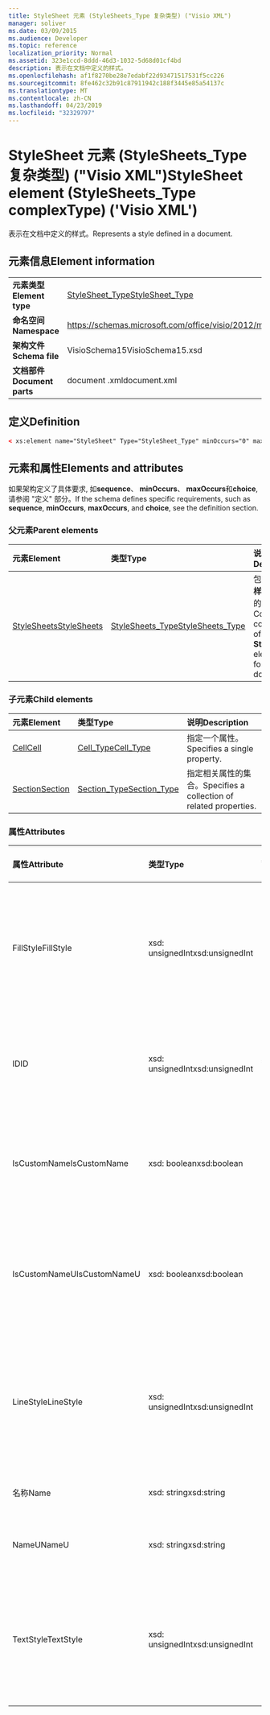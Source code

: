 ```yaml
---
title: StyleSheet 元素 (StyleSheets_Type 复杂类型) ("Visio XML")
manager: soliver
ms.date: 03/09/2015
ms.audience: Developer
ms.topic: reference
localization_priority: Normal
ms.assetid: 323e1ccd-8ddd-46d3-1032-5d68d01cf4bd
description: 表示在文档中定义的样式。
ms.openlocfilehash: af1f8270be28e7edabf22d93471517531f5cc226
ms.sourcegitcommit: 8fe462c32b91c87911942c188f3445e85a54137c
ms.translationtype: MT
ms.contentlocale: zh-CN
ms.lasthandoff: 04/23/2019
ms.locfileid: "32329797"
---
```

# <a name="stylesheet-element-stylesheetstype-complextype-visio-xml"></a><span data-ttu-id="4ae85-103">StyleSheet 元素 (StyleSheets_Type 复杂类型) ("Visio XML")</span><span class="sxs-lookup"><span data-stu-id="4ae85-103">StyleSheet element (StyleSheets_Type complexType) ('Visio XML')</span></span>

<span data-ttu-id="4ae85-104">表示在文档中定义的样式。</span><span class="sxs-lookup"><span data-stu-id="4ae85-104">Represents a style defined in a document.</span></span>
  
## <a name="element-information"></a><span data-ttu-id="4ae85-105">元素信息</span><span class="sxs-lookup"><span data-stu-id="4ae85-105">Element information</span></span>

|||
|:-----|:-----|
|<span data-ttu-id="4ae85-106">**元素类型**</span><span class="sxs-lookup"><span data-stu-id="4ae85-106">**Element type**</span></span> <br/> |[<span data-ttu-id="4ae85-107">StyleSheet_Type</span><span class="sxs-lookup"><span data-stu-id="4ae85-107">StyleSheet_Type</span></span>](stylesheet_type-complextypevisio-xml.md) <br/> |
|<span data-ttu-id="4ae85-108">**命名空间**</span><span class="sxs-lookup"><span data-stu-id="4ae85-108">**Namespace**</span></span> <br/> |https://schemas.microsoft.com/office/visio/2012/main  <br/> |
|<span data-ttu-id="4ae85-109">**架构文件**</span><span class="sxs-lookup"><span data-stu-id="4ae85-109">**Schema file**</span></span> <br/> |<span data-ttu-id="4ae85-110">VisioSchema15</span><span class="sxs-lookup"><span data-stu-id="4ae85-110">VisioSchema15.xsd</span></span>  <br/> |
|<span data-ttu-id="4ae85-111">**文档部件**</span><span class="sxs-lookup"><span data-stu-id="4ae85-111">**Document parts**</span></span> <br/> |<span data-ttu-id="4ae85-112">document .xml</span><span class="sxs-lookup"><span data-stu-id="4ae85-112">document.xml</span></span>  <br/> |
   
## <a name="definition"></a><span data-ttu-id="4ae85-113">定义</span><span class="sxs-lookup"><span data-stu-id="4ae85-113">Definition</span></span>

```XML
< xs:element name="StyleSheet" Type="StyleSheet_Type" minOccurs="0" maxOccurs="unbounded" ></xs:element >
```

## <a name="elements-and-attributes"></a><span data-ttu-id="4ae85-114">元素和属性</span><span class="sxs-lookup"><span data-stu-id="4ae85-114">Elements and attributes</span></span>

<span data-ttu-id="4ae85-115">如果架构定义了具体要求, 如**sequence**、 **minOccurs**、 **maxOccurs**和**choice**, 请参阅 "定义" 部分。</span><span class="sxs-lookup"><span data-stu-id="4ae85-115">If the schema defines specific requirements, such as **sequence**, **minOccurs**, **maxOccurs**, and **choice**, see the definition section.</span></span> 
  
### <a name="parent-elements"></a><span data-ttu-id="4ae85-116">父元素</span><span class="sxs-lookup"><span data-stu-id="4ae85-116">Parent elements</span></span>

|<span data-ttu-id="4ae85-117">**元素**</span><span class="sxs-lookup"><span data-stu-id="4ae85-117">**Element**</span></span>|<span data-ttu-id="4ae85-118">**类型**</span><span class="sxs-lookup"><span data-stu-id="4ae85-118">**Type**</span></span>|<span data-ttu-id="4ae85-119">**说明**</span><span class="sxs-lookup"><span data-stu-id="4ae85-119">**Description**</span></span>|
|:-----|:-----|:-----|
|[<span data-ttu-id="4ae85-120">StyleSheets</span><span class="sxs-lookup"><span data-stu-id="4ae85-120">StyleSheets</span></span>](stylesheets-element-visiodocument_type-complextypevisio-xml.md) <br/> |[<span data-ttu-id="4ae85-121">StyleSheets_Type</span><span class="sxs-lookup"><span data-stu-id="4ae85-121">StyleSheets_Type</span></span>](stylesheets_type-complextypevisio-xml.md) <br/> |<span data-ttu-id="4ae85-122">包含文档的**样式表**元素的集合。</span><span class="sxs-lookup"><span data-stu-id="4ae85-122">Contains a collection of **StyleSheet** elements for the document.</span></span>  <br/> |
   
### <a name="child-elements"></a><span data-ttu-id="4ae85-123">子元素</span><span class="sxs-lookup"><span data-stu-id="4ae85-123">Child elements</span></span>

|<span data-ttu-id="4ae85-124">**元素**</span><span class="sxs-lookup"><span data-stu-id="4ae85-124">**Element**</span></span>|<span data-ttu-id="4ae85-125">**类型**</span><span class="sxs-lookup"><span data-stu-id="4ae85-125">**Type**</span></span>|<span data-ttu-id="4ae85-126">**说明**</span><span class="sxs-lookup"><span data-stu-id="4ae85-126">**Description**</span></span>|
|:-----|:-----|:-----|
|[<span data-ttu-id="4ae85-127">Cell</span><span class="sxs-lookup"><span data-stu-id="4ae85-127">Cell</span></span>](cell-elementvisio-xml.md) <br/> |[<span data-ttu-id="4ae85-128">Cell_Type</span><span class="sxs-lookup"><span data-stu-id="4ae85-128">Cell_Type</span></span>](cell_type-complextypevisio-xml.md) <br/> |<span data-ttu-id="4ae85-129">指定一个属性。</span><span class="sxs-lookup"><span data-stu-id="4ae85-129">Specifies a single property.</span></span>  <br/> |
|[<span data-ttu-id="4ae85-130">Section</span><span class="sxs-lookup"><span data-stu-id="4ae85-130">Section</span></span>](section-element-sheet_type-complextypevisio-xml.md) <br/> |[<span data-ttu-id="4ae85-131">Section_Type</span><span class="sxs-lookup"><span data-stu-id="4ae85-131">Section_Type</span></span>](section_type-complextypevisio-xml.md) <br/> |<span data-ttu-id="4ae85-132">指定相关属性的集合。</span><span class="sxs-lookup"><span data-stu-id="4ae85-132">Specifies a collection of related properties.</span></span>  <br/> |
   
### <a name="attributes"></a><span data-ttu-id="4ae85-133">属性</span><span class="sxs-lookup"><span data-stu-id="4ae85-133">Attributes</span></span>

|<span data-ttu-id="4ae85-134">**属性**</span><span class="sxs-lookup"><span data-stu-id="4ae85-134">**Attribute**</span></span>|<span data-ttu-id="4ae85-135">**类型**</span><span class="sxs-lookup"><span data-stu-id="4ae85-135">**Type**</span></span>|<span data-ttu-id="4ae85-136">**必需**</span><span class="sxs-lookup"><span data-stu-id="4ae85-136">**Required**</span></span>|<span data-ttu-id="4ae85-137">**描述**</span><span class="sxs-lookup"><span data-stu-id="4ae85-137">**Description**</span></span>|<span data-ttu-id="4ae85-138">**可能的值**</span><span class="sxs-lookup"><span data-stu-id="4ae85-138">**Possible values**</span></span>|
|:-----|:-----|:-----|:-----|:-----|
|<span data-ttu-id="4ae85-139">FillStyle</span><span class="sxs-lookup"><span data-stu-id="4ae85-139">FillStyle</span></span>  <br/> |<span data-ttu-id="4ae85-140">xsd: unsignedInt</span><span class="sxs-lookup"><span data-stu-id="4ae85-140">xsd:unsignedInt</span></span>  <br/> |<span data-ttu-id="4ae85-141">可选</span><span class="sxs-lookup"><span data-stu-id="4ae85-141">optional</span></span>  <br/> |<span data-ttu-id="4ae85-142">此样式从中继承填充格式的样式表元素的 ID。</span><span class="sxs-lookup"><span data-stu-id="4ae85-142">The ID of the StyleSheet element from which this style inherits fill formatting.</span></span>  <br/> |<span data-ttu-id="4ae85-143">xsd: unsignedInt 类型的值。</span><span class="sxs-lookup"><span data-stu-id="4ae85-143">Values of the xsd:unsignedInt type.</span></span>  <br/> |
|<span data-ttu-id="4ae85-144">ID</span><span class="sxs-lookup"><span data-stu-id="4ae85-144">ID</span></span>  <br/> |<span data-ttu-id="4ae85-145">xsd: unsignedInt</span><span class="sxs-lookup"><span data-stu-id="4ae85-145">xsd:unsignedInt</span></span>  <br/> |<span data-ttu-id="4ae85-146">必需</span><span class="sxs-lookup"><span data-stu-id="4ae85-146">required</span></span>  <br/> |<span data-ttu-id="4ae85-147">元素在其父元素中的唯一 ID。</span><span class="sxs-lookup"><span data-stu-id="4ae85-147">The unique ID of the element within its parent element.</span></span>  <br/> |<span data-ttu-id="4ae85-148">xsd: unsignedInt 类型的值。</span><span class="sxs-lookup"><span data-stu-id="4ae85-148">Values of the xsd:unsignedInt type.</span></span>  <br/> |
|<span data-ttu-id="4ae85-149">IsCustomName</span><span class="sxs-lookup"><span data-stu-id="4ae85-149">IsCustomName</span></span>  <br/> |<span data-ttu-id="4ae85-150">xsd: boolean</span><span class="sxs-lookup"><span data-stu-id="4ae85-150">xsd:boolean</span></span>  <br/> |<span data-ttu-id="4ae85-151">可选</span><span class="sxs-lookup"><span data-stu-id="4ae85-151">optional</span></span>  <br/> |<span data-ttu-id="4ae85-152">指示该名称是否已由用户自定义。</span><span class="sxs-lookup"><span data-stu-id="4ae85-152">Indicates whether the name has been customized by the user.</span></span>  <br/> |<span data-ttu-id="4ae85-153">xsd: boolean 类型的值。</span><span class="sxs-lookup"><span data-stu-id="4ae85-153">Values of the xsd:boolean type.</span></span>  <br/> |
|<span data-ttu-id="4ae85-154">IsCustomNameU</span><span class="sxs-lookup"><span data-stu-id="4ae85-154">IsCustomNameU</span></span>  <br/> |<span data-ttu-id="4ae85-155">xsd: boolean</span><span class="sxs-lookup"><span data-stu-id="4ae85-155">xsd:boolean</span></span>  <br/> |<span data-ttu-id="4ae85-156">可选</span><span class="sxs-lookup"><span data-stu-id="4ae85-156">optional</span></span>  <br/> |<span data-ttu-id="4ae85-157">指示是否已由用户自定义通用名称。</span><span class="sxs-lookup"><span data-stu-id="4ae85-157">Indicates whether the universal name has been customized by the user.</span></span>  <br/> |<span data-ttu-id="4ae85-158">xsd: boolean 类型的值。</span><span class="sxs-lookup"><span data-stu-id="4ae85-158">Values of the xsd:boolean type.</span></span>  <br/> |
|<span data-ttu-id="4ae85-159">LineStyle</span><span class="sxs-lookup"><span data-stu-id="4ae85-159">LineStyle</span></span>  <br/> |<span data-ttu-id="4ae85-160">xsd: unsignedInt</span><span class="sxs-lookup"><span data-stu-id="4ae85-160">xsd:unsignedInt</span></span>  <br/> |<span data-ttu-id="4ae85-161">可选</span><span class="sxs-lookup"><span data-stu-id="4ae85-161">optional</span></span>  <br/> |<span data-ttu-id="4ae85-162">样式表元素的 ID, 此样式从该元素继承行格式设置。</span><span class="sxs-lookup"><span data-stu-id="4ae85-162">The ID of the StyleSheet element from which this style inherits line formatting.</span></span>  <br/> |<span data-ttu-id="4ae85-163">xsd: unsignedInt 类型的值。</span><span class="sxs-lookup"><span data-stu-id="4ae85-163">Values of the xsd:unsignedInt type.</span></span>  <br/> |
|<span data-ttu-id="4ae85-164">名称</span><span class="sxs-lookup"><span data-stu-id="4ae85-164">Name</span></span>  <br/> |<span data-ttu-id="4ae85-165">xsd: string</span><span class="sxs-lookup"><span data-stu-id="4ae85-165">xsd:string</span></span>  <br/> |<span data-ttu-id="4ae85-166">可选</span><span class="sxs-lookup"><span data-stu-id="4ae85-166">optional</span></span>  <br/> |<span data-ttu-id="4ae85-167">元素的名称。</span><span class="sxs-lookup"><span data-stu-id="4ae85-167">The name of the element.</span></span>  <br/> |<span data-ttu-id="4ae85-168">xsd: string 类型的值。</span><span class="sxs-lookup"><span data-stu-id="4ae85-168">Values of the xsd:string type.</span></span>  <br/> |
|<span data-ttu-id="4ae85-169">NameU</span><span class="sxs-lookup"><span data-stu-id="4ae85-169">NameU</span></span>  <br/> |<span data-ttu-id="4ae85-170">xsd: string</span><span class="sxs-lookup"><span data-stu-id="4ae85-170">xsd:string</span></span>  <br/> |<span data-ttu-id="4ae85-171">可选</span><span class="sxs-lookup"><span data-stu-id="4ae85-171">optional</span></span>  <br/> |<span data-ttu-id="4ae85-172">元素的通用名称。</span><span class="sxs-lookup"><span data-stu-id="4ae85-172">The universal name of the element.</span></span>  <br/> |<span data-ttu-id="4ae85-173">xsd: string 类型的值。</span><span class="sxs-lookup"><span data-stu-id="4ae85-173">Values of the xsd:string type.</span></span>  <br/> |
|<span data-ttu-id="4ae85-174">TextStyle</span><span class="sxs-lookup"><span data-stu-id="4ae85-174">TextStyle</span></span>  <br/> |<span data-ttu-id="4ae85-175">xsd: unsignedInt</span><span class="sxs-lookup"><span data-stu-id="4ae85-175">xsd:unsignedInt</span></span>  <br/> |<span data-ttu-id="4ae85-176">可选</span><span class="sxs-lookup"><span data-stu-id="4ae85-176">optional</span></span>  <br/> |<span data-ttu-id="4ae85-177">此样式从中继承文本格式的样式表元素的 ID。</span><span class="sxs-lookup"><span data-stu-id="4ae85-177">The ID of the StyleSheet element from which this style inherits text formatting.</span></span>  <br/> |<span data-ttu-id="4ae85-178">xsd: unsignedInt 类型的值。</span><span class="sxs-lookup"><span data-stu-id="4ae85-178">Values of the xsd:unsignedInt type.</span></span>  <br/> |
   

